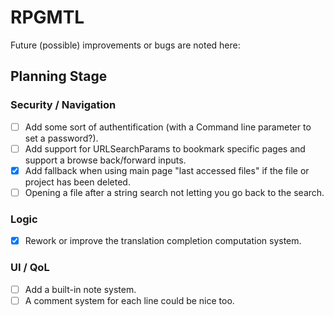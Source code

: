 # RPGMTL  
Future (possible) improvements or bugs are noted here:  
  
## Planning Stage  
  
### Security / Navigation  
- [ ] Add some sort of authentification (with a Command line parameter to set a password?).  
- [ ] Add support for URLSearchParams to bookmark specific pages and support a browse back/forward inputs.  
- [x] Add fallback when using main page "last accessed files" if the file or project has been deleted.  
- [ ] Opening a file after a string search not letting you go back to the search.  
  
### Logic  
  
- [x] Rework or improve the translation completion computation system.  
  
### UI / QoL  
  
- [ ] Add a built-in note system.  
- [ ] A comment system for each line could be nice too.  